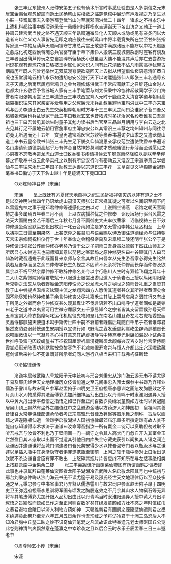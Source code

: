 <!-- { "loadSidebar": true } -->
　　张三丰辽东懿州人张仲安第五子也有仙术所言时事悉征验由是人多崇信之元末居宝金鶪台观忽留颂而逝土民杨軏山买棺敛之临窆觉棺中展动有声发视之乃复生以小鼓一腔留其家去入秦游蜀登武当山时至襄邓间洪武二十四年　诸求之不得永乐中　上遣礼科都给事中胡濙道录任一愚岷州指挥杨永吉遍诣天下名山访之又勑正一道士孙碧云建宫武当候之终不遇天顺三年诰赠通微显化人天顺未或隐或见有亲炙问以大道者专以仁义劝人事皆先见叩之响应候往来鹤鸣山中将半载竟失所在尝至甘州张指挥家遗一中袖及葫芦天顺问镇守甘肃总兵宫王敬患中满疾诸医不能疗以中袖火煅服之愈成化初定西侯蒋琬总兵官宴守臣于幕下集伶人搬演三度城南杂剧时座客有谈及三丰者因出葫芦传玩之忽自震碎所留杨氏小鼓虽戞大镛不能混其声后亦亡去尝游扬州琼花观有题琼花诗曰璚枝玉树属仙家未识人间有此花清致不沾凡雨露高标犹带古烟霞历年既人何曾老举世无双莫漫夸便欲载回天上去拟从博望借仙槎语意清旷葢自况也玉堂漫笔云相传永乐初遣胡忠安公廵行天下以访邋遢张仙人即张三丰名通号玄玄子天师之后寓居凤翔宝鸡县之金台观修炼洪武壬申常应蜀献王之召辞还山金时人也都太仆玄敬尝予言苏城人家有三丰手笔葢与刘太保秉中冷恊律起敬同学于沙门海霅者南阳张朝用尝记三丰遗迹云三丰陕西宝鸡人元时于鹿邑之太清宫学道与朝用高祖毅相识往来其家亲密亦爱朝用之父叔廉元末兵乱叔廉避地宝鸡洪武中三丰亦来宝鸡与西关李道士白云先生交契相厚朝用时方年十三三丰见之问曰汝谁家子荅曰吾父柘城张叔廉也兵乱徙家于此三丰曰我张玄玄也昔柘城时多扰汝家名毅者谁荅曰吾高祖也三丰曰吾曾见其始生时童子其勉力读书后当官至三品越月朝用与李白云送之北去见其行足不履地云朝用官詹事府主簿忠安公以其常识三丰荐之均州知州与同往寻访竟无所遇而还十五年　文皇再遣宝鸡医官苏钦等赍香书遍访夕山求之又遣龙虎山道士奉书云皇帝致书仙张三丰先生足下朕久仰仙渴思亲承仪范尝遣使致香奉书遍诣名山虔请仙道德崇高超乎万有体合自然神妙莫测朕才质疏庸德行菲薄而至诚愿见之心夙夜不忘敬再遣龙虎山道士□致香奉书虔请拱候云车夙驾惠然降临以副朕拳拳仰慕之怀敬奉书或云此举实托之以别有所忠安行时有密勑云又淮安王宗道字景云学尝仙与三丰往来永乐三年国子助教王达善以宗道识三丰荐　文皇召见文华殿赐金冠鹤氅奉书□徧访于天下名山越十年足迹满天下竟□□□ 

　　○邓炼师神谷碑（宋濂） 

　　宋濂 
　　呈上既抚有方夏修天地自神之祀生民祈福祥弭灾疠以非有道之士不足以交神明洪武四年乃诏龙虎山嗣汉天师张公正常择其徒之可者以名闻诏至阙下问以雷霆鬼神之事于是邓君仲修等述感化之由以对　上说赐坐锡燕　诏馆之朝天官祠祷之事多属焉五年春三月不雨　上以农病播种忧之仲修奉　诏设坛场行驱召风雷之法天大雨赐白金若干雨后三年秋七月复不雨御史大夫率仪曹承　诏临视祷三日不效仲修退坐斋室默运玄化出杖剑一叱云合雨如注是岁冬无雪诏李韩公及丞相至　上命以祷期三日雪至期果然　上甚宠异之每召见与语尝赐以诗及御注道德经命与住持朝天宫宋宗修祠祝科仪行于世十年奉命之会稽祭帝禹及宋阜穆二陵还明年张公卒于是仲修请归视张公葬而仲修亦老矣乃请于公之子嗣师曰吾身虽处辇毂下然兹山师友之所居吾心未尝违去也嗣师知其意以琵琶之峯郭坞之原仲修更名曰神谷顾其门人曰吾仙游时藏吾遗蜕于此既而复来京师与余言其故且曰吾幸从先生游吾家必得先生铭然孰若及吾存而见之余曰仲修学长生久视之术固蕲不死余将托仲修而长存而仲修及欲属余以不朽平然余厚仲修不敢辞仲修名某今以字行临川人生时有双鹤飞翔之异年十二入山之紫微院师留君敬斌十八服道士服尝出游见道人于仙岩石上授以纵闭阴阳麾斥鬼物之法又从隐者野庵金志阳传性命之说龙虎大丹之秘世之硕师皆礼重之累赞其教于山中尝提点温州玄妶观主流之龙翔宫四方人愿传其道者甚众其所得者葢深矣余固不能尽知也然仲修弟子余言仲修丧父尽礼嘉禾生其陇上哭母哀泉之涸其行又有出于所见之外者而余与仲修交甚久观其卑让不伐言语若不出口呜呼学道者固如是哉铭曰老子之道冲以夷显可用世微守雌厥文五千意易知今之宗者皆其支留留侯孙号天师玉章宝剑大绛衣指麾呵叱运化机枢役鬼物如羣儿东南名山雄且奇左龙右虎相委蛇函灵蓄恠郁靡施天使道术鸣于斯传世四十嗣不衰前者既倡后辄随百千弟子杰者谁邓君挺然态豹姿弱龄恍遇生安期授以宝诀行如飞野庵之叟发垂颐躬崖屹坐辟两扉稽首长跽叩幽微语以一气凝丹基心得其意忘其辞虚极静笃中赫熹赤光射牗如渴蜺小试余技世推呼吸雷电囚蛟螭玺书下征祝国厘禜祈旱涝捷斯须龙颜每兴叹咨岁时竹宫常侍祠霞裳瑶冠光陆离功利默默被烝黎容色不老难端倪寿命岂与恒人齐胡此丘穴深巇欲藏冠剑诳后来神仙不死谁谓非所示者幻同人游行八极当来归千载弗朽征斯碑 

　　○冷恊律谦传 

　　冷谦字启敬武陵人号龙阳子元中统初与邢台刘秉忠从沙门海云游无书不读尤邃于易及邵氏经世天文地理律历众伎皆能通之至元间秉忠入拜太保参中书谦乃弃释业儒游于霅川与故宋司户参军赵孟俯于四明史卫王府覩唐李思训之画忽发胸臆效之不月余山水人物悉得其法而傅彩尤加纤细神品幻出由此以丹青鸣于时隶淮阳遇异人授以中黄大丹出示平叔悟之指悟之如巳作至正间百数岁矣缘发童颜如方壮时以黄冠隐居吴山顶上飘然有尘外之趣值红巾之乱避游金陆以方药济人如神国初　皇祖闻其善音律召太常寺恊律郎谦承命者考正宗庙雅乐音律及锺磬等器乐舞之制称　旨后以画鹤之诬遂隐瓶仙逝　泠谦字启敬湖湘人国初恊律郎郊庙乐章多所撰定谦有故人贫不能自存知谦得毕术求济于谦谦曰汝命薄吾指汝一所有赢金二锭可以资助但勿过取不听吾戒吾与汝皆不利也乃于壁间画一门一鹤守之令其人高犬门门忽自开入其室金玉烂然盈目其人恣取以出而不觉遗其引他日内库失金守藏吏获引以闻执其人讯之词连及谦因并逮谦谦将至城门谓逮者曰吾死矣安得少水以捄吾渴守门者以瓶汲水与之谦遽以足插入瓶中其身渐隐守者惧罪遂携瓶至御前　上问之辄于瓶中奏对上曰汝出见朕朕不杀汝谦自言臣有罪不敢出　上怒碎其瓶片片皆应终不知所在与左慈事绝相类上按籍录库中金果余二锭 
　　张三丰尝跋谦所画蓬莱仙奕图有所谓画鹤之诬者即此事也并录其辞曰蓬莱仙奕图者龙阳子湖湘冷君武陵人名启敬龙阳其号也中统初与邢台刘秉忠仲晦从沙门海云书无不读尤邃于易及邵氏经世天文地理律历以至众技多通之至元秉忠参与中书省事君乃弃释从儒游霅川与故宋司户参军赵孟俯子昂于四明史卫王弥远府覩唐李思训将军画有顷发之胸臆遂效之不月余其山水人物窠石等无异将军其笔法傅彩尤加纤细人品幻出由此以丹青鸣当时隶淮阳遇异人授中黄大丹出平叔悟之旨颖然而悟如巳作之至正间则百数岁矣其绿发童颜如方壮不惑之年时值红巾之暴君避地金陵日以济人利物方药如神　天朝维新君有画鹤之诬隐壁仙逝则君之墨本绝迹矣此卷乃至元六年五月五日余作也吾珍藏之予将访冷君于十洲三岛恐后人不知冷君胸中丘壑二昧之妙不识奇仙异笔混之凡流故识此特奉遗元老太师淇国丘公览此卷则神清气爽飘然意在蓬瀛之中幸珍袭之且以后会云时永乐壬辰孟春三日三丰遯老书 

　　○周尊师玄小传（宋濂） 

　　宋濂 

